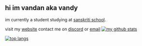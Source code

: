 

## hi im vandan aka vandy 
im currently a student studying at [sanskriti school](http://sanskritischool.edu.in). 

visit my [website](https://vandy.one)
contact me on [discord](https://discord.com/users/656827011158769665) or [email](mailto:@vandy@vandy,one)
[![my github stats ](https://github-readme-stats.vercel.app/api?username=vandy404&show_icons=true&theme=dark)](https://github.com/anuraghazra/github-readme-stats)

[![top langs](https://github-readme-stats.vercel.app/api/top-langs/?username=vandy404)](https://github.com/anuraghazra/github-readme-stats)
